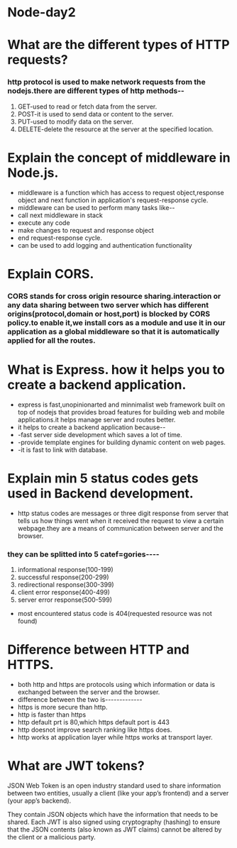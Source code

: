 # Node-day2

# What are the different types of HTTP requests?

### http protocol is used to make network requests from the nodejs.there are different types of http methods--
1. GET-used to read or fetch data from the server.
2. POST-it is used to send data or content to the server.
3. PUT-used to modify data on the server.
4. DELETE-delete the resource at the server at the specified location.

# Explain the concept of middleware in Node.js.

* middleware is a function which has access to request object,response object and next function in application's request-response cycle.
* middleware can be used to perform many tasks like--
* call next middleware in stack
* execute any code
* make changes to request and response object
* end request-response cycle.
* can be used to add logging and authentication functionality

# Explain CORS.

### CORS stands for cross origin resource sharing.interaction or any data sharing between two server which has different origins(protocol,domain or host,port) is blocked by CORS policy.to enable it,we install cors as a module and use it in our application as a global middleware so that it is automatically applied for all the routes.

# What is Express. how it helps you to create a backend application.

* express is fast,unopinionarted and minnimalist web framework built on top of nodejs that provides broad features for building web and mobile applications.it helps manage server and routes better.
* it helps to create a backend application because--
* -fast server side development which saves a lot of time.
* -provide template engines for building dynamic content on web pages.
* -it is fast to link with database.

# Explain min 5 status codes gets used in Backend development.

* http status codes are messages or three digit response from server that tells us how things went when it received the request to view a certain webpage.they are a means of communication between server and the browser.
### they can be splitted into 5 catef=gories----
1. informational response(100-199)
2. successful response(200-299)
3. redirectional response(300-399)
4. client error response(400-499)
5. server error response(500-599)
* most encountered status code is 404(requested resource was not found)

# Difference between HTTP and HTTPS.

* both http and https are protocols using which information or data is exchanged between the server and the browser.
* difference between the two is-------------
* https is more secure than http.
* http is faster than https
* http default prt is 80,which https default port is 443
* http doesnot improve search ranking like https does.
* http works at application layer while https works at transport layer.

# What are JWT tokens?
JSON Web Token is an open industry standard used to share information between two entities, usually a client (like your app’s frontend) and a server (your app’s backend).

They contain JSON objects which have the information that needs to be shared. Each JWT is also signed using cryptography (hashing) to ensure that the JSON contents (also known as JWT claims) cannot be altered by the client or a malicious party.
